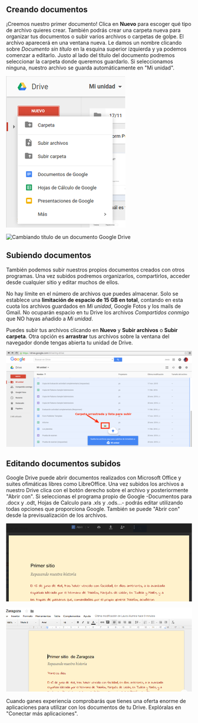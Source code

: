 ## Creando documentos

¡Creemos nuestro primer documento! Clica en **Nuevo** para escoger qué
tipo de archivo quieres crear. También podrás crear una carpeta nueva
para organizar tus documentos o subir varios archivos o carpetas de
golpe.
El archivo aparecerá en una ventana nueva. Le damos un nombre clicando
sobre *Documento sin título* en la esquina superior izquierda y ya
podemos comenzar a editarlo. Justo al lado del título del documento
podremos seleccionar la carpeta donde queremos guardarlo. Si
seleccionamos ninguna, nuestro archivo se guarda automáticamente en "Mi
unidad".

![Nuevo en Google Drive](images/Nuevo_en_Google_Drive.png)

![Cambiando título de un documento Google Drive](images/Cambiando_título_de_un_documento_Google_Drive.png)

## Subiendo documentos

También podemos subir nuestros propios documentos creados con otros
programas. Una vez subidos podremos organizarlos, compartirlos, acceder
desde cualquier sitio y editar muchos de ellos.

No hay límite en el número de archivos que puedes almacenar. Solo se
establece una **limitación de espacio de 15 GB en total**, contando en
esta cuota los archivos guardados en *Mi unidad*, Google Fotos y los
mails de Gmail. No ocuparán espacio en tu Drive los archivos
*Compartidos conmigo* que NO hayas añadido a *Mi unidad*.

Puedes subir tus archivos clicando en **Nuevo** y **Subir archivos** o
**Subir carpeta**. Otra opción es **arrastrar** tus archivos sobre la
ventana del navegador donde tengas abierta tu unidad de Drive.

![Subir archivos y carpetas arrastrando en Google Drive](images/Subir_arrastrando_a_Drive.svg)

## Editando documentos subidos

Google Drive puede abrir documentos realizados con Microsoft Office y
suites ofimáticas libres como LibreOffice. Una vez subidos los archivos
a nuestro Drive clica con el botón derecho sobre el archivo y
posteriormente "Abrir con". Si seleccionas el programa propio de Google
-Documentos para .docx y .odt, Hojas de Calculo para .xls y .ods...-
podrás editar utilizando todas opciones que proporciona Google. También
se puede "Abrir con" desde la previsualización de los archivos.

![Documento no editable con Documentos de Google](images/Documento_no_editable_con_Documentos_de_Google.png)

![Documento editable con Documentos de Google](images/Documento_editable_con_Documentos_de_Google.png)


Cuando ganes experiencia comprobarás que tienes una oferta enorme de
aplicaciones para utilizar con los documentos de tu Drive. Explóralas en
"Conectar más aplicaciones".